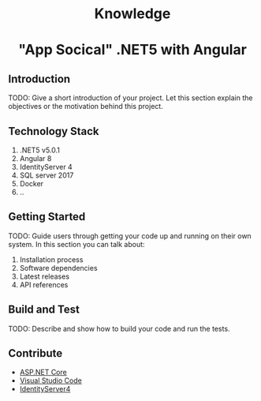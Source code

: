 <h1 align="center">Knowledge</h1>
<h1 align="center">"App Socical" .NET5 with Angular</h1>


## Introduction 
TODO: Give a short introduction of your project. Let this section explain the objectives or the motivation behind this project. 

## Technology Stack 
1. .NET5 v5.0.1
2. Angular 8
3. IdentityServer 4
4. SQL server 2017
5. Docker
6. ..

## Getting Started
TODO: Guide users through getting your code up and running on their own system. In this section you can talk about:
1.	Installation process
2.	Software dependencies
3.	Latest releases
4.	API references

## Build and Test
TODO: Describe and show how to build your code and run the tests. 

## Contribute
- [ASP.NET Core](https://github.com/aspnet/Home)
- [Visual Studio Code](https://github.com/Microsoft/vscode)
- [IdentityServer4](https://github.com/Microsoft/vscode)
